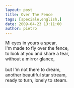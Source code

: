 ```yaml
---
layout: post
title: Over The Fence
tags: [speciale,english,]
date: 2009-04-23 13:11:00
author: pietro
---
```

Mi eyes in yours a spear,<br/>I'm made to fly over the fence,<br/>to look at you and share a tear,<br/>without a mirror glance,<br/><br/>but I'm not there to dream,<br/>another beautiful star stream,<br/>ready to turn, lonely to steam.

